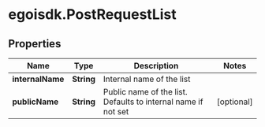 # egoisdk.PostRequestList

## Properties

Name | Type | Description | Notes
------------ | ------------- | ------------- | -------------
**internalName** | **String** | Internal name of the list | 
**publicName** | **String** | Public name of the list. Defaults to internal name if not set | [optional] 



